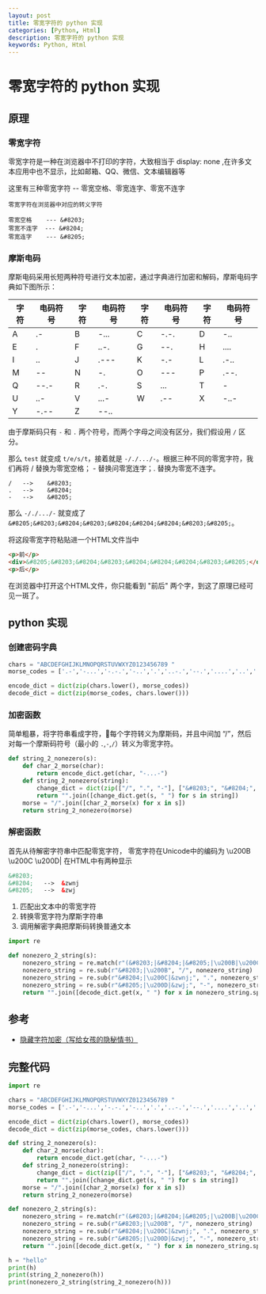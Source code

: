 ```yaml
---
layout: post
title: 零宽字符的 python 实现
categories: [Python, Html]
description: 零宽字符的 python 实现
keywords: Python, Html
---
```


# 零宽字符的 python 实现

## 原理

### 零宽字符

零宽字符是一种在浏览器中不打印的字符，大致相当于 display: none ,在许多文本应用中也不显示，比如邮箱、QQ、微信、文本编辑器等

这里有三种零宽字符 -- 零宽空格、零宽连字、零宽不连字

```
零宽字符在浏览器中对应的转义字符

零宽空格    --- &#8203;  
零宽不连字  --- &#8204;
零宽连字    --- &#8205;
```

### 摩斯电码

摩斯电码采用长短两种符号进行文本加密，通过字典进行加密和解码，摩斯电码字典如下图所示：

|字符|电码符号|字符|电码符号|字符|电码符号|字符|电码符号|
|---|-------|---|-------|---|-------|---|------|
|A|.-|B|-...|C|-.-.|D|-..|
|E|.|F|..-.|G|--.|H|....|
|I|..|J|.---|K|-.-|L|.-..|
|M|--|N|-.|O|---|P|.--.|
|Q|--.-|R|.-.|S|...|T|-|
|U|..-|V|...-|W|.--|X|-..-|
|Y|-.--|Z|--..|

由于摩斯码只有 `-` 和 `.` 两个符号，而两个字母之间没有区分，我们假设用 `/` 区分。

那么 `test` 就变成 `t/e/s/t`，接着就是 `-/./.../-`。根据三种不同的零宽字符，我们再将 / 替换为零宽空格； - 替换问零宽连字；. 替换为零宽不连字。

```
/   -->    &#8203;
.   -->    &#8204;
-   -->    &#8205;
```

那么 `-/./.../-` 就变成了 `&#8205;&#8203;&#8204;&#8203;&#8204;&#8204;&#8204;&#8203;&#8205;`。

将这段零宽字符粘贴进一个HTML文件当中

```html
<p>前</p>
<div>&#8205;&#8203;&#8204;&#8203;&#8204;&#8204;&#8204;&#8203;&#8205;</div>
<p>后</p>
```

在浏览器中打开这个HTML文件，你只能看到 "前后" 两个字，到这了原理已经可见一斑了。

## python 实现

### 创建密码字典

```python
chars = "ABCDEFGHIJKLMNOPQRSTUVWXYZ0123456789 "
morse_codes = ['.-','-...','-.-.','-..','.','..-.','--.','....','..','.---','-.-','.-..','--','-.','---','.--.','--.-','.-.','...','-','..-','...-','.--','-..-','-.--','--..','-----','.----','..---','...--','....-','.....','-....','--...','---..','----.','-...-']

encode_dict = dict(zip(chars.lower(), morse_codes))
decode_dict = dict(zip(morse_codes, chars.lower()))
```

### 加密函数

简单粗暴，将字符串看成字符，每个字符转义为摩斯码，并且中间加 “/”，然后对每一个摩斯码符号（最小的 `.`,`-`,`/`）转义为零宽字符。

```python
def string_2_nonezero(s):
    def char_2_morse(char):
        return encode_dict.get(char, "-...-")
    def string_2_nonezero(string):
        change_dict = dict(zip(["/", ".", "-"], ["&#8203;", "&#8204;", "&#8205;"]))
        return "".join([change_dict.get(s, " ") for s in string])
    morse = "/".join([char_2_morse(x) for x in s])
    return string_2_nonezero(morse)
```

### 解密函数

首先从待解密字符串中匹配零宽字符， 零宽字符在Unicode中的编码为 \u200B \u200C \u200D|
在HTML中有两种显示

```HTML
&#8203;
&#8204;   -->  &zwnj
&#8205;   -->  &zwj
```

1. 匹配出文本中的零宽字符
2. 转换零宽字符为摩斯字符串
3. 调用解密字典把摩斯码转换普通文本

```python
import re

def nonezero_2_string(s):
    nonezero_string = re.match(r"(&#8203;|&#8204;|&#8205;|\u200B|\u200C|\u200D|&zwnj;|&zwj;)+", s).string
    nonezero_string = re.sub(r"&#8203;|\u200B", "/", nonezero_string)
    nonezero_string = re.sub(r"&#8204;|\u200C|&zwnj;", ".", nonezero_string)
    nonezero_string = re.sub(r"&#8205;|\u200D|&zwj;", "-", nonezero_string)
    return "".join([decode_dict.get(x, " ") for x in nonezero_string.split("/")])
```

## 参考

- [隐藏字符加密（写给女孩的隐秘情书）](https://zhuanlan.zhihu.com/p/75992161)

## 完整代码

```python
import re

chars = "ABCDEFGHIJKLMNOPQRSTUVWXYZ0123456789 "
morse_codes = ['.-','-...','-.-.','-..','.','..-.','--.','....','..','.---','-.-','.-..','--','-.','---','.--.','--.-','.-.','...','-','..-','...-','.--','-..-','-.--','--..','-----','.----','..---','...--','....-','.....','-....','--...','---..','----.','-...-']

encode_dict = dict(zip(chars.lower(), morse_codes))
decode_dict = dict(zip(morse_codes, chars.lower()))

def string_2_nonezero(s):
    def char_2_morse(char):
        return encode_dict.get(char, "-...-")
    def string_2_nonezero(string):
        change_dict = dict(zip(["/", ".", "-"], ["&#8203;", "&#8204;", "&#8205;"]))
        return "".join([change_dict.get(s, " ") for s in string])
    morse = "/".join([char_2_morse(x) for x in s])
    return string_2_nonezero(morse)

def nonezero_2_string(s):
    nonezero_string = re.match(r"(&#8203;|&#8204;|&#8205;|\u200B|\u200C|\u200D|&zwnj;|&zwj;)+", s).string
    nonezero_string = re.sub(r"&#8203;|\u200B", "/", nonezero_string)
    nonezero_string = re.sub(r"&#8204;|\u200C|&zwnj;", ".", nonezero_string)
    nonezero_string = re.sub(r"&#8205;|\u200D|&zwj;", "-", nonezero_string)
    return "".join([decode_dict.get(x, " ") for x in nonezero_string.split("/")])

h = "hello"
print(h)
print(string_2_nonezero(h))
print(nonezero_2_string(string_2_nonezero(h)))
```

